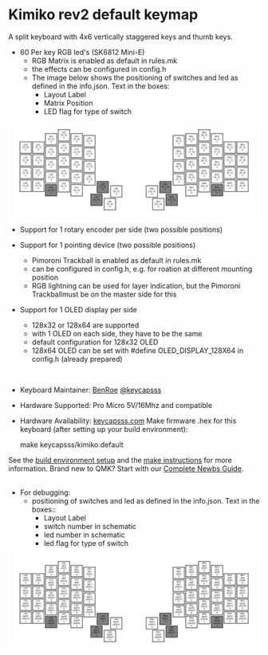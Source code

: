 # Kimiko rev2 default keymap

A split keyboard with 4x6 vertically staggered keys and thumb keys.

- 60 Per key RGB led's (SK6812 Mini-E)
	- RGB Matrix is enabled as default in rules.mk
	- the effects can be configured in config.h 
	- The image below shows the positioning of switches and led as defined in the info.json. Text in the boxes:<br /> 
		- Layout Label<br /> 
		- Matrix Position<br /> 
		- LED flag for type of switch<br /> 
<img src="https://github.com/Ex3c4Def/dev_images/blob/main/kimiko_rev2_layout_position_matrix.png" width="800" />

	
- Support for 1 rotary encoder per side (two possible positions)  
  
- Support for 1 pointing device (two possible positions)  
	- Pimoroni Trackball is enabled as default in rules.mk  
	- can be configured in config.h, e.g. for roation at different mounting position  
	- RGB lightning can be used for layer indication, but the Pimoroni Trackballmust be on the master side for this  
  	
- Support for 1 OLED display per side  
	- 128x32 or 128x64 are supported  
	- with 1 OLED on each side, they have to be the same  
	- default configuration for 128x32 OLED  
	- 128x64 OLED can be set with #define OLED_DISPLAY_128X64 in config.h (already prepared)  
<br />  

* Keyboard Maintainer: [BenRoe](https://github.com/BenRoe/) [@keycapsss](https://twitter.com/keycapsss)
* Hardware Supported: Pro Micro 5V/16Mhz and compatible
* Hardware Availability: [keycapsss.com](https://keycapsss.com)
Make firmware .hex for this keyboard (after setting up your build environment):

    make keycapsss/kimiko:default

See the [build environment setup](https://docs.qmk.fm/#/getting_started_build_tools) and the [make instructions](https://docs.qmk.fm/#/getting_started_make_guide) for more information. Brand new to QMK? Start with our [Complete Newbs Guide](https://docs.qmk.fm/#/newbs).
<br />
<br />  

* For debugging:
	- positioning of switches and led as defined in the info.json. Text in the boxes::<br />   
		- Layout Label<br />   
		- switch number in schematic<br />   
		- led number in schematic<br />   
		- led flag for type of switch<br /> 
<img src="https://github.com/Ex3c4Def/dev_images/blob/main/kimiko_rev2_layout_position_schematic.png" width="800" />
<br /> 
<br /> 

